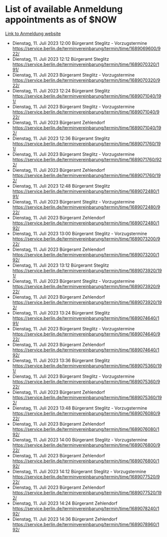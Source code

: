 # List of available Anmeldung appointments as of $NOW
[Link to Anmeldung website](https://service.berlin.de/terminvereinbarung/termin/tag.php?termin=1&anliegen[]=120686&dienstleisterlist=122210,122217,327316,122219,327312,122227,327314,122231,327346,122243,327348,122254,122252,329742,122260,329745,122262,329748,122271,327278,122273,327274,122277,327276,330436,122280,327294,122282,327290,122284,327292,122291,327270,122285,327266,122286,327264,122296,327268,150230,329760,122297,327286,122294,327284,122312,329763,122314,329775,122304,327330,122311,327334,122309,327332,317869,122281,327352,122279,329772,122283,122276,327324,122274,327326,122267,329766,122246,327318,122251,327320,122257,327322,122208,327298,122226,327300&herkunft=http%3A%2F%2Fservice.berlin.de%2Fdienstleistung%2F120686%2F)
- Dienstag, 11. Juli 2023 12:00 Bürgeramt Steglitz - Vorzugstermine https://service.berlin.de/terminvereinbarung/termin/time/1689069600/922/
- Dienstag, 11. Juli 2023 12:12 Bürgeramt Steglitz https://service.berlin.de/terminvereinbarung/termin/time/1689070320/191/
- Dienstag, 11. Juli 2023  Bürgeramt Steglitz - Vorzugstermine https://service.berlin.de/terminvereinbarung/termin/time/1689070320/922/
- Dienstag, 11. Juli 2023 12:24 Bürgeramt Steglitz https://service.berlin.de/terminvereinbarung/termin/time/1689071040/191/
- Dienstag, 11. Juli 2023  Bürgeramt Steglitz - Vorzugstermine https://service.berlin.de/terminvereinbarung/termin/time/1689071040/922/
- Dienstag, 11. Juli 2023  Bürgeramt Zehlendorf https://service.berlin.de/terminvereinbarung/termin/time/1689071040/192/
- Dienstag, 11. Juli 2023 12:36 Bürgeramt Steglitz https://service.berlin.de/terminvereinbarung/termin/time/1689071760/191/
- Dienstag, 11. Juli 2023  Bürgeramt Steglitz - Vorzugstermine https://service.berlin.de/terminvereinbarung/termin/time/1689071760/922/
- Dienstag, 11. Juli 2023  Bürgeramt Zehlendorf https://service.berlin.de/terminvereinbarung/termin/time/1689071760/192/
- Dienstag, 11. Juli 2023 12:48 Bürgeramt Steglitz https://service.berlin.de/terminvereinbarung/termin/time/1689072480/191/
- Dienstag, 11. Juli 2023  Bürgeramt Steglitz - Vorzugstermine https://service.berlin.de/terminvereinbarung/termin/time/1689072480/922/
- Dienstag, 11. Juli 2023  Bürgeramt Zehlendorf https://service.berlin.de/terminvereinbarung/termin/time/1689072480/192/
- Dienstag, 11. Juli 2023 13:00 Bürgeramt Steglitz - Vorzugstermine https://service.berlin.de/terminvereinbarung/termin/time/1689073200/922/
- Dienstag, 11. Juli 2023  Bürgeramt Zehlendorf https://service.berlin.de/terminvereinbarung/termin/time/1689073200/192/
- Dienstag, 11. Juli 2023 13:12 Bürgeramt Steglitz https://service.berlin.de/terminvereinbarung/termin/time/1689073920/191/
- Dienstag, 11. Juli 2023  Bürgeramt Steglitz - Vorzugstermine https://service.berlin.de/terminvereinbarung/termin/time/1689073920/922/
- Dienstag, 11. Juli 2023  Bürgeramt Zehlendorf https://service.berlin.de/terminvereinbarung/termin/time/1689073920/192/
- Dienstag, 11. Juli 2023 13:24 Bürgeramt Steglitz https://service.berlin.de/terminvereinbarung/termin/time/1689074640/191/
- Dienstag, 11. Juli 2023  Bürgeramt Steglitz - Vorzugstermine https://service.berlin.de/terminvereinbarung/termin/time/1689074640/922/
- Dienstag, 11. Juli 2023  Bürgeramt Zehlendorf https://service.berlin.de/terminvereinbarung/termin/time/1689074640/192/
- Dienstag, 11. Juli 2023 13:36 Bürgeramt Steglitz https://service.berlin.de/terminvereinbarung/termin/time/1689075360/191/
- Dienstag, 11. Juli 2023  Bürgeramt Steglitz - Vorzugstermine https://service.berlin.de/terminvereinbarung/termin/time/1689075360/922/
- Dienstag, 11. Juli 2023  Bürgeramt Zehlendorf https://service.berlin.de/terminvereinbarung/termin/time/1689075360/192/
- Dienstag, 11. Juli 2023 13:48 Bürgeramt Steglitz - Vorzugstermine https://service.berlin.de/terminvereinbarung/termin/time/1689076080/922/
- Dienstag, 11. Juli 2023  Bürgeramt Zehlendorf https://service.berlin.de/terminvereinbarung/termin/time/1689076080/192/
- Dienstag, 11. Juli 2023 14:00 Bürgeramt Steglitz - Vorzugstermine https://service.berlin.de/terminvereinbarung/termin/time/1689076800/922/
- Dienstag, 11. Juli 2023  Bürgeramt Zehlendorf https://service.berlin.de/terminvereinbarung/termin/time/1689076800/192/
- Dienstag, 11. Juli 2023 14:12 Bürgeramt Steglitz - Vorzugstermine https://service.berlin.de/terminvereinbarung/termin/time/1689077520/922/
- Dienstag, 11. Juli 2023  Bürgeramt Zehlendorf https://service.berlin.de/terminvereinbarung/termin/time/1689077520/192/
- Dienstag, 11. Juli 2023 14:24 Bürgeramt Zehlendorf https://service.berlin.de/terminvereinbarung/termin/time/1689078240/192/
- Dienstag, 11. Juli 2023 14:36 Bürgeramt Zehlendorf https://service.berlin.de/terminvereinbarung/termin/time/1689078960/192/
